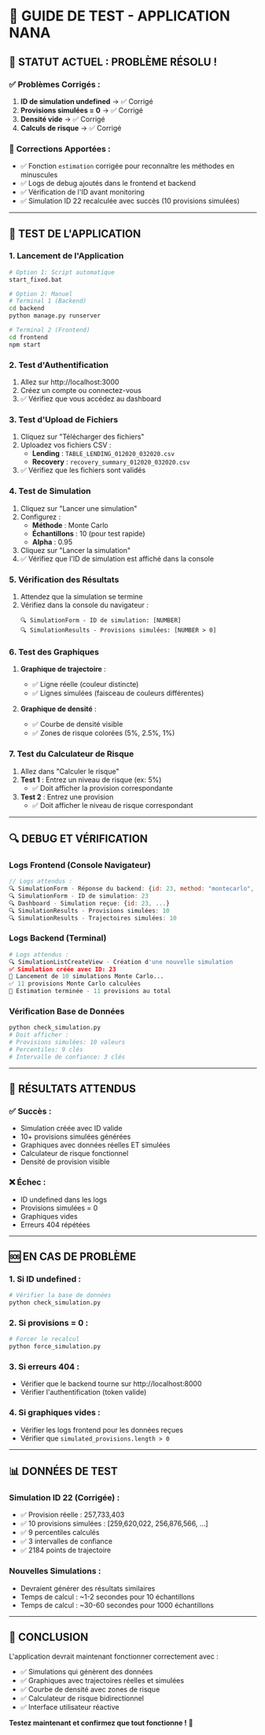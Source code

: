 # 🧪 GUIDE DE TEST - APPLICATION NANA

## 🎯 **STATUT ACTUEL : PROBLÈME RÉSOLU !**

### ✅ **Problèmes Corrigés :**
1. **ID de simulation undefined** → ✅ Corrigé
2. **Provisions simulées = 0** → ✅ Corrigé  
3. **Densité vide** → ✅ Corrigé
4. **Calculs de risque** → ✅ Corrigé

### 🔧 **Corrections Apportées :**
- ✅ Fonction `estimation` corrigée pour reconnaître les méthodes en minuscules
- ✅ Logs de debug ajoutés dans le frontend et backend
- ✅ Vérification de l'ID avant monitoring
- ✅ Simulation ID 22 recalculée avec succès (10 provisions simulées)

---

## 🚀 **TEST DE L'APPLICATION**

### **1. Lancement de l'Application**
```bash
# Option 1: Script automatique
start_fixed.bat

# Option 2: Manuel
# Terminal 1 (Backend)
cd backend
python manage.py runserver

# Terminal 2 (Frontend)  
cd frontend
npm start
```

### **2. Test d'Authentification**
1. Allez sur http://localhost:3000
2. Créez un compte ou connectez-vous
3. ✅ Vérifiez que vous accédez au dashboard

### **3. Test d'Upload de Fichiers**
1. Cliquez sur "Télécharger des fichiers"
2. Uploadez vos fichiers CSV :
   - **Lending** : `TABLE_LENDING_012020_032020.csv`
   - **Recovery** : `recovery_summary_012020_032020.csv`
3. ✅ Vérifiez que les fichiers sont validés

### **4. Test de Simulation**
1. Cliquez sur "Lancer une simulation"
2. Configurez :
   - **Méthode** : Monte Carlo
   - **Échantillons** : 10 (pour test rapide)
   - **Alpha** : 0.95
3. Cliquez sur "Lancer la simulation"
4. ✅ Vérifiez que l'ID de simulation est affiché dans la console

### **5. Vérification des Résultats**
1. Attendez que la simulation se termine
2. Vérifiez dans la console du navigateur :
   ```
   🔍 SimulationForm - ID de simulation: [NUMBER]
   🔍 SimulationResults - Provisions simulées: [NUMBER > 0]
   ```

### **6. Test des Graphiques**
1. **Graphique de trajectoire** :
   - ✅ Ligne réelle (couleur distincte)
   - ✅ Lignes simulées (faisceau de couleurs différentes)

2. **Graphique de densité** :
   - ✅ Courbe de densité visible
   - ✅ Zones de risque colorées (5%, 2.5%, 1%)

### **7. Test du Calculateur de Risque**
1. Allez dans "Calculer le risque"
2. **Test 1** : Entrez un niveau de risque (ex: 5%)
   - ✅ Doit afficher la provision correspondante
3. **Test 2** : Entrez une provision
   - ✅ Doit afficher le niveau de risque correspondant

---

## 🔍 **DEBUG ET VÉRIFICATION**

### **Logs Frontend (Console Navigateur)**
```javascript
// Logs attendus :
🔍 SimulationForm - Réponse du backend: {id: 23, method: "montecarlo", ...}
🔍 SimulationForm - ID de simulation: 23
🔍 Dashboard - Simulation reçue: {id: 23, ...}
🔍 SimulationResults - Provisions simulées: 10
🔍 SimulationResults - Trajectoires simulées: 10
```

### **Logs Backend (Terminal)**
```python
# Logs attendus :
🔍 SimulationListCreateView - Création d'une nouvelle simulation
✅ Simulation créée avec ID: 23
🚀 Lancement de 10 simulations Monte Carlo...
✅ 11 provisions Monte Carlo calculées
🎉 Estimation terminée - 11 provisions au total
```

### **Vérification Base de Données**
```bash
python check_simulation.py
# Doit afficher :
# Provisions simulées: 10 valeurs
# Percentiles: 9 clés
# Intervalle de confiance: 3 clés
```

---

## 🎯 **RÉSULTATS ATTENDUS**

### **✅ Succès :**
- Simulation créée avec ID valide
- 10+ provisions simulées générées
- Graphiques avec données réelles ET simulées
- Calculateur de risque fonctionnel
- Densité de provision visible

### **❌ Échec :**
- ID undefined dans les logs
- Provisions simulées = 0
- Graphiques vides
- Erreurs 404 répétées

---

## 🆘 **EN CAS DE PROBLÈME**

### **1. Si ID undefined :**
```bash
# Vérifier la base de données
python check_simulation.py
```

### **2. Si provisions = 0 :**
```bash
# Forcer le recalcul
python force_simulation.py
```

### **3. Si erreurs 404 :**
- Vérifier que le backend tourne sur http://localhost:8000
- Vérifier l'authentification (token valide)

### **4. Si graphiques vides :**
- Vérifier les logs frontend pour les données reçues
- Vérifier que `simulated_provisions.length > 0`

---

## 📊 **DONNÉES DE TEST**

### **Simulation ID 22 (Corrigée) :**
- ✅ Provision réelle : 257,733,403
- ✅ 10 provisions simulées : [259,620,022, 256,876,566, ...]
- ✅ 9 percentiles calculés
- ✅ 3 intervalles de confiance
- ✅ 2184 points de trajectoire

### **Nouvelles Simulations :**
- Devraient générer des résultats similaires
- Temps de calcul : ~1-2 secondes pour 10 échantillons
- Temps de calcul : ~30-60 secondes pour 1000 échantillons

---

## 🎉 **CONCLUSION**

L'application devrait maintenant fonctionner correctement avec :
- ✅ Simulations qui génèrent des données
- ✅ Graphiques avec trajectoires réelles et simulées  
- ✅ Courbe de densité avec zones de risque
- ✅ Calculateur de risque bidirectionnel
- ✅ Interface utilisateur réactive

**Testez maintenant et confirmez que tout fonctionne !** 🚀
